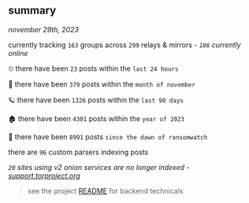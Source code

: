 
## summary
_november 29th, 2023_

currently tracking `163` groups across `299` relays & mirrors - _`106` currently online_

⏲ there have been `23` posts within the `last 24 hours`

🦈 there have been `379` posts within the `month of november`

🪐 there have been `1326` posts within the `last 90 days`

🏚 there have been `4301` posts within the `year of 2023`

🦕 there have been `8991` posts `since the dawn of ransomwatch`

there are `96` custom parsers indexing posts

_`20` sites using v2 onion services are no longer indexed - [support.torproject.org](https://support.torproject.org/onionservices/v2-deprecation/)_

> see the project [README](https://github.com/joshhighet/ransomwatch#ransomwatch--) for backend technicals
